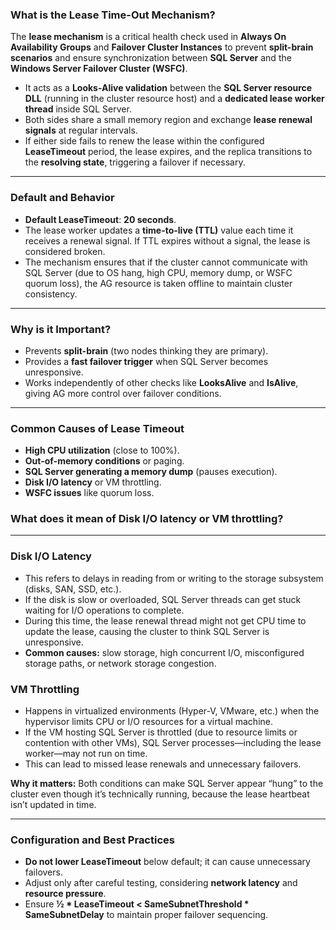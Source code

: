 ### **What is the Lease Time-Out Mechanism?**
The **lease mechanism** is a critical health check used in **Always On Availability Groups** and **Failover Cluster Instances** to prevent **split-brain scenarios** and ensure synchronization between **SQL Server** and the **Windows Server Failover Cluster (WSFC)**.

- It acts as a **Looks-Alive validation** between the **SQL Server resource DLL** (running in the cluster resource host) and a **dedicated lease worker thread** inside SQL Server.
- Both sides share a small memory region and exchange **lease renewal signals** at regular intervals.
- If either side fails to renew the lease within the configured **LeaseTimeout** period, the lease expires, and the replica transitions to the **resolving state**, triggering a failover if necessary.

---

### **Default and Behavior**
- **Default LeaseTimeout**: **20 seconds**.
- The lease worker updates a **time-to-live (TTL)** value each time it receives a renewal signal. If TTL expires without a signal, the lease is considered broken.
- The mechanism ensures that if the cluster cannot communicate with SQL Server (due to OS hang, high CPU, memory dump, or WSFC quorum loss), the AG resource is taken offline to maintain cluster consistency.

---

### **Why is it Important?**
- Prevents **split-brain** (two nodes thinking they are primary).
- Provides a **fast failover trigger** when SQL Server becomes unresponsive.
- Works independently of other checks like **LooksAlive** and **IsAlive**, giving AG more control over failover conditions.

---

### **Common Causes of Lease Timeout**
- **High CPU utilization** (close to 100%).
- **Out-of-memory conditions** or paging.
- **SQL Server generating a memory dump** (pauses execution).
- **Disk I/O latency** or VM throttling.
- **WSFC issues** like quorum loss.

### **What does it mean of **Disk I/O latency** or VM throttling?**
---
### **Disk I/O Latency**
- This refers to delays in reading from or writing to the storage subsystem (disks, SAN, SSD, etc.).
- If the disk is slow or overloaded, SQL Server threads can get stuck waiting for I/O operations to complete.
- During this time, the lease renewal thread might not get CPU time to update the lease, causing the cluster to think SQL Server is unresponsive.
- **Common causes:** slow storage, high concurrent I/O, misconfigured storage paths, or network storage congestion.

### **VM Throttling**
- Happens in virtualized environments (Hyper-V, VMware, etc.) when the hypervisor limits CPU or I/O resources for a virtual machine.
- If the VM hosting SQL Server is throttled (due to resource limits or contention with other VMs), SQL Server processes—including the lease worker—may not run on time.
- This can lead to missed lease renewals and unnecessary failovers.

**Why it matters:** Both conditions can make SQL Server appear “hung” to the cluster even though it’s technically running, because the lease heartbeat isn’t updated in time.

---

### **Configuration and Best Practices**
- **Do not lower LeaseTimeout** below default; it can cause unnecessary failovers.
- Adjust only after careful testing, considering **network latency** and **resource pressure**.
- Ensure **½ * LeaseTimeout < SameSubnetThreshold * SameSubnetDelay** to maintain proper failover sequencing.
